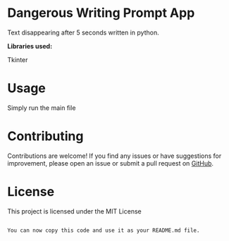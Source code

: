 # Dangerous Writing Prompt App

Text disappearing after 5 seconds written in python. 

**Libraries used:** 

Tkinter
 
# Usage

Simply run the main file 

# Contributing

Contributions are welcome! If you find any issues or have suggestions for improvement, please open an issue or submit a pull request on [GitHub](https://github.com/danysrour/dangerous-writing-prompt-app).

# License

This project is licensed under the MIT License

```text

You can now copy this code and use it as your README.md file.
```